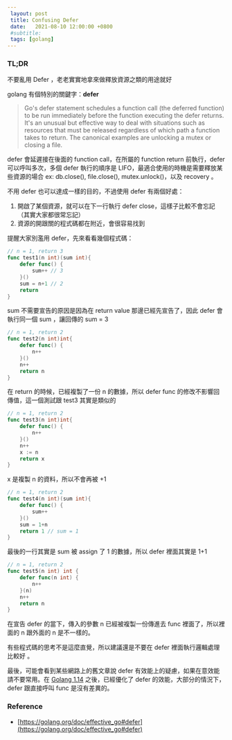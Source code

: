 ```yaml
---
 layout: post
 title: Confusing Defer 
 date:   2021-08-10 12:00:00 +0800
 #subtitle: 
 tags: [golang]
---
```

### TL;DR

不要亂用 Defer ，老老實實地拿來做釋放資源之類的用途就好

golang 有個特別的關鍵字：**defer**

> Go's defer statement schedules a function call (the deferred function) to be run immediately before the function executing the defer returns. It's an unusual but effective way to deal with situations such as resources that must be released regardless of which path a function takes to return. The canonical examples are unlocking a mutex or closing a file.

defer 會延遲接在後面的 function call，在所屬的 function return 前執行，defer 可以呼叫多次，多個 defer 執行的順序是 LIFO，最適合使用的時機是需要釋放某些資源的場合 ex:  db.close(), file.close(), mutex.unlock()，以及 recovery 。

不用 defer 也可以達成一樣的目的，不過使用 defer 有兩個好處：

1. 開啟了某個資源，就可以在下一行執行 defer close，這樣子比較不會忘記（其實大家都很常忘記）
2. 資源的開跟關的程式碼都在附近，會很容易找到

提醒大家別濫用 defer，先來看看幾個程式碼：

```go
// n = 1, return 3
func test1(n int)(sum int){
	defer func() {
		sum++ // 3
	}()
	sum = n+1 // 2
	return
}
```

sum 不需要宣告的原因是因為在 return value 那邊已經先宣告了，因此 defer 會執行同一個 sum ，讓回傳的 sum = 3  

```go
// n = 1, return 2
func test2(n int)int{
	defer func() {
		n++
	}()
	n++
	return n
}
```

在 return 的時候，已經複製了一份 n 的數據，所以 defer func 的修改不影響回傳值，這一個測試跟 test3 其實是類似的

```go
// n = 1, return 2
func test3(n int)int{
	defer func() {
		n++
	}()
	n++
	x := n
	return x
}
```

x 是複製 n 的資料，所以不會再被 +1 

```go
// n = 1, return 2
func test4(n int)(sum int){
	defer func() {
		sum++
	}()
	sum = 1+n
	return 1 // sum = 1
}
```

最後的一行其實是 sum 被 assign 了 1 的數據，所以 defer 裡面其實是 1+1

```go
// n = 1, return 2
func test5(n int) int {
	defer func(n int) {
		n++
	}(n)
	n++
	return n
}
```

在宣告 defer 的當下，傳入的參數 n 已經被複製一份傳進去 func 裡面了，所以裡面的 n 跟外面的 n 是不一樣的。

有些程式碼的思考不是這麼直覺，所以建議還是不要在 defer 裡面執行邏輯處理比較好 。

最後，可能會看到某些網路上的舊文章說 defer 有效能上的疑慮，如果在意效能請不要常用。在 [Golang 1.14](https://golang.org/doc/go1.14#runtime) 之後，已經優化了 defer 的效能，大部分的情況下，defer 跟直接呼叫 func 是沒有差異的。

### Reference

- [https://golang.org/doc/effective_go#defer](https://golang.org/doc/effective_go#defer)